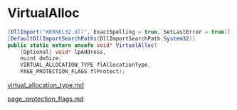 # VirtualAlloc

```csharp
[DllImport("KERNEL32.dll", ExactSpelling = true, SetLastError = true)]
[DefaultDllImportSearchPaths(DllImportSearchPath.System32)]
public static extern unsafe void* VirtualAlloc(
    [Optional] void* lpAddress,
    nuint dwSize,
    VIRTUAL_ALLOCATION_TYPE flAllocationType,
    PAGE_PROTECTION_FLAGS flProtect);
```

[virtual\_allocation\_type.md](../memory/virtual\_allocation\_type.md "mention")

[page\_protection\_flags.md](../memory/page\_protection\_flags.md "mention")
